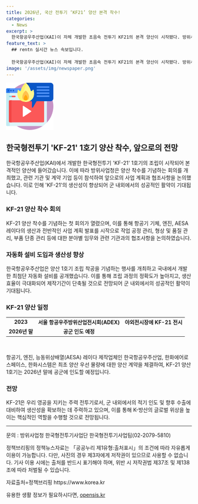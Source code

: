 ```yaml
---
title: 2026년, 국산 전투기 ‘KF21’ 양산 본격 착수!
categories:
  - News
excerpt: >
  한국항공우주산업(KAI)이 자체 개발한 초음속 전투기 KF21의 본격 양산이 시작됐다. 방위사업청은 첫 양산 착수회의를 개최하며 KF21을 적기에 공군에 인도하기 위한 전략과 관련 협조사항을 논의했다. 양산 1호기 조립 착공을 기념하는 행사를 통해 국내 최첨단 자동화 설비를 공개하며 생산 효율 향상에 주력하고, 2026년 말에는 공군에 인도할 예정이다. KF21은 국방의 핵심 역할을 맡을 것으로 기대된다. (출처: 정책브리핑)
feature_text: >
  ## rentn 실시간 뉴스 속보입니다.

  한국항공우주산업(KAI)이 자체 개발한 초음속 전투기 KF21의 본격 양산이 시작됐다. 방위사업청은 첫 양산 착수회의를 개최하며 KF21을 적기에 공군에 인도하기 위한 전략과 관련 협조사항을 논의했다. 양산 1호기 조립 착공을 기념하는 행사를 통해 국내 최첨단 자동화 설비를 공개하며 생산 효율 향상에 주력하고, 2026년 말에는 공군에 인도할 예정이다. KF21은 국방의 핵심 역할을 맡을 것으로 기대된다. (출처: 정책브리핑)
image: '/assets/img/newspaper.png'
---
```


<p><img src="/assets/img/news.png" alt="rentncar 속보" /></p>

<h2 data-ke-size="size26">한국형전투기 'KF-21' 1호기 양산 착수, 앞으로의 전망</h2>

<p data-ke-size="size16">한국항공우주산업(KAI)에서 개발한 한국형전투기 'KF-21' 1호기의 조립이 시작되어 본격적인 양산에 들어갔습니다. 이에 따라 방위사업청은 양산 착수를 기념하는 회의를 개최했고, 관련 기관 및 계약 기업 등이 참석하여 앞으로의 사업 계획과 협조사항을 논의했습니다. 이로 인해 'KF-21'의 생산성이 향상되어 군 내외에서의 성공적인 활약이 기대됩니다.</p>

<h3>KF-21 양산 착수 회의</h3>

<p data-ke-size="size16">KF-21 양산 착수를 기념하는 첫 회의가 열렸으며, 이를 통해 항공기 기체, 엔진, AESA 레이다의 생산과 전반적인 사업 계획 발표를 시작으로 작업 공정 관리, 형상 및 품질 관리, 부품 단종 관리 등에 대한 분야별 임무와 관련 기관과의 협조사항을 논의하였습니다.</p>

<h3>자동화 설비 도입과 생산성 향상</h3>

<p data-ke-size="size16">한국항공우주산업은 양산 1호기 조립 착공을 기념하는 행사를 개최하고 국내에서 개발한 최첨단 자동화 설비를 공개했습니다. 이를 통해 조립 과정의 정확도가 높아지고, 생산 효율이 극대화되어 제작기간이 단축될 것으로 전망되어 군 내외에서의 성공적인 활약이 기대됩니다.</p>

<h3>KF-21 양산 일정</h3>

<table>
    <tbody>
        <tr>
            <td style="text-align: center; height: 17px;"><b>2023</b></td>
            <td style="text-align: center; height: 17px;"><b>서울 항공우주방위산업전시회(ADEX)</b></td>
            <td style="text-align: center; height: 17px;"><b>야외전시장에 KF-21 전시</b></td>
        </tr>
        <tr>
            <td style="text-align: center; height: 17px;"><b>2026년 말</b></td>
            <td style="text-align: center; height: 17px;"><b>공군 인도 예정</b></td>
        </tr>
    </tbody>
</table>

<p data-ke-size="size16">&nbsp;</p>

<p data-ke-size="size16">항공기, 엔진, 능동위상배열(AESA) 레이다 제작업체인 한국항공우주산업, 한화에어로스페이스, 한화시스템은 최초 양산 우선 물량에 대한 양산 계약을 체결하여, KF-21 양산 1호기는 2026년 말에 공군에 인도할 예정입니다.</p>

<h3>전망</h3>

<p data-ke-size="size16">KF-21은 우리 영공을 지키는 주력 전투기로서, 군 내외에서의 적기 인도 및 향후 수출에 대비하여 생산성을 확보하는 데 주력하고 있으며, 이를 통해 K-방산의 글로벌 위상을 높이는 핵심적인 역할을 수행할 것으로 전망됩니다.</p>

<hr>

<p data-ke-size="size16">문의 : 방위사업청 한국형전투기사업단 한국형전투기사업팀(02-2079-5810)</p>

<p data-ke-size="size16">정책브리핑의 정책뉴스자료는 「공공누리 제1유형:출처표시」의 조건에 따라 자유롭게 이용이 가능합니다. 다만, 사진의 경우 제3자에게 저작권이 있으므로 사용할 수 없습니다. 기사 이용 시에는 출처를 반드시 표기해야 하며, 위반 시 저작권법 제37조 및 제138조에 따라 처벌될 수 있습니다.</p>

<p data-ke-size="size16">자료출처=정책브리핑 https://www.korea.kr</p>
유용한 생활 정보가 필요하시다면, <a href="https://opensis.kr" rel="dofollow">opensis.kr</a>


